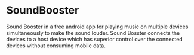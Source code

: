# SoundBooster
Sound Booster in a free android app for playing music on multiple devices simultaneously to make the sound louder. Sound Bosster connects the devices to a host device which has superior control over the connected devices without consuming mobile data.
